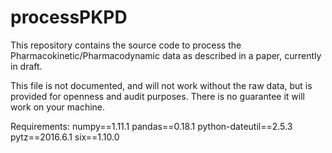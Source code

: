 # processPKPD
This repository contains the source code to process the Pharmacokinetic/Pharmacodynamic data as described in a paper, currently in draft.

This file is not documented, and will not work without the raw data, but is provided for openness and audit purposes. There is no guarantee it will work on your machine. 

Requirements:
numpy==1.11.1
pandas==0.18.1
python-dateutil==2.5.3
pytz==2016.6.1
six==1.10.0
